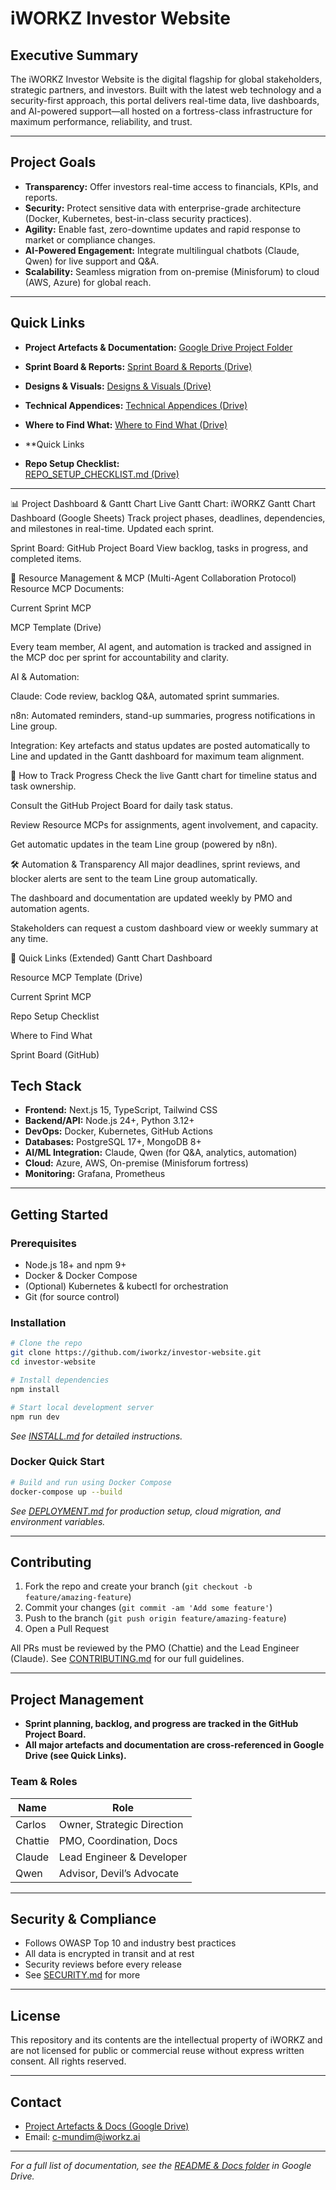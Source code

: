 # iWORKZ Investor Website

## Executive Summary

The iWORKZ Investor Website is the digital flagship for global stakeholders, strategic partners, and investors. Built with the latest web technology and a security-first approach, this portal delivers real-time data, live dashboards, and AI-powered support—all hosted on a fortress-class infrastructure for maximum performance, reliability, and trust.

---

## Project Goals

* **Transparency:** Offer investors real-time access to financials, KPIs, and reports.
* **Security:** Protect sensitive data with enterprise-grade architecture (Docker, Kubernetes, best-in-class security practices).
* **Agility:** Enable fast, zero-downtime updates and rapid response to market or compliance changes.
* **AI-Powered Engagement:** Integrate multilingual chatbots (Claude, Qwen) for live support and Q\&A.
* **Scalability:** Seamless migration from on-premise (Minisforum) to cloud (AWS, Azure) for global reach.

---

## Quick Links

* **Project Artefacts & Documentation:**
  [Google Drive Project Folder](https://drive.google.com/drive/folders/1rtNSzTJ9R56a58Fj_4Fs7d2b7bYCzZEe?usp=sharing)

* **Sprint Board & Reports:**
  [Sprint Board & Reports (Drive)](https://drive.google.com/drive/folders/1b15BuEti2rk3ejv8NDPXPpfsvm2SV3ON?usp=drive_link)

* **Designs & Visuals:**
  [Designs & Visuals (Drive)](https://drive.google.com/drive/folders/18K9bVxQ-oRioh0KPr8bBdobfQdaIpbz6?usp=drive_link)

* **Technical Appendices:**
  [Technical Appendices (Drive)](https://drive.google.com/drive/folders/1rU2HLeUjSw-B5_-xK5R1MLkaognfzUsA?usp=drive_link)

* **Where to Find What:**
  [Where to Find What (Drive)](ADD_LINK_ONCE_FILE_IS_UPLOADED)

* **Quick Links

- **Repo Setup Checklist:**  
  [REPO_SETUP_CHECKLIST.md (Drive)](https://drive.google.com/drive/folders/1pd-YOaByjXqnrvtLSlUQncioJSXUAqqH?usp=drive_link)

---

📊 Project Dashboard & Gantt Chart
Live Gantt Chart:
iWORKZ Gantt Chart Dashboard (Google Sheets)
Track project phases, deadlines, dependencies, and milestones in real-time. Updated each sprint.

Sprint Board:
GitHub Project Board
View backlog, tasks in progress, and completed items.

🤖 Resource Management & MCP (Multi-Agent Collaboration Protocol)
Resource MCP Documents:

Current Sprint MCP

MCP Template (Drive)

Every team member, AI agent, and automation is tracked and assigned in the MCP doc per sprint for accountability and clarity.

AI & Automation:

Claude: Code review, backlog Q&A, automated sprint summaries.

n8n: Automated reminders, stand-up summaries, progress notifications in Line group.

Integration: Key artefacts and status updates are posted automatically to Line and updated in the Gantt dashboard for maximum team alignment.

🚦 How to Track Progress
Check the live Gantt chart for timeline status and task ownership.

Consult the GitHub Project Board for daily task status.

Review Resource MCPs for assignments, agent involvement, and capacity.

Get automatic updates in the team Line group (powered by n8n).

🛠️ Automation & Transparency
All major deadlines, sprint reviews, and blocker alerts are sent to the team Line group automatically.

The dashboard and documentation are updated weekly by PMO and automation agents.

Stakeholders can request a custom dashboard view or weekly summary at any time.

📄 Quick Links (Extended)
Gantt Chart Dashboard

Resource MCP Template (Drive)

Current Sprint MCP

Repo Setup Checklist

Where to Find What

Sprint Board (GitHub)

## Tech Stack

* **Frontend:** Next.js 15, TypeScript, Tailwind CSS
* **Backend/API:** Node.js 24+, Python 3.12+
* **DevOps:** Docker, Kubernetes, GitHub Actions
* **Databases:** PostgreSQL 17+, MongoDB 8+
* **AI/ML Integration:** Claude, Qwen (for Q\&A, analytics, automation)
* **Cloud:** Azure, AWS, On-premise (Minisforum fortress)
* **Monitoring:** Grafana, Prometheus

---

## Getting Started

### Prerequisites

* Node.js 18+ and npm 9+
* Docker & Docker Compose
* (Optional) Kubernetes & kubectl for orchestration
* Git (for source control)

### Installation

```bash
# Clone the repo
git clone https://github.com/iworkz/investor-website.git
cd investor-website

# Install dependencies
npm install

# Start local development server
npm run dev
```

*See [INSTALL.md](INSTALL.md) for detailed instructions.*

### Docker Quick Start

```bash
# Build and run using Docker Compose
docker-compose up --build
```

*See [DEPLOYMENT.md](DEPLOYMENT.md) for production setup, cloud migration, and environment variables.*

---

## Contributing

1. Fork the repo and create your branch (`git checkout -b feature/amazing-feature`)
2. Commit your changes (`git commit -am 'Add some feature'`)
3. Push to the branch (`git push origin feature/amazing-feature`)
4. Open a Pull Request

All PRs must be reviewed by the PMO (Chattie) and the Lead Engineer (Claude). See [CONTRIBUTING.md](CONTRIBUTING.md) for our full guidelines.

---

## Project Management

* **Sprint planning, backlog, and progress are tracked in the GitHub Project Board.**
* **All major artefacts and documentation are cross-referenced in Google Drive (see Quick Links).**

### Team & Roles

| Name    | Role                       |
| ------- | -------------------------- |
| Carlos  | Owner, Strategic Direction |
| Chattie | PMO, Coordination, Docs    |
| Claude  | Lead Engineer & Developer  |
| Qwen    | Advisor, Devil’s Advocate  |

---

## Security & Compliance

* Follows OWASP Top 10 and industry best practices
* All data is encrypted in transit and at rest
* Security reviews before every release
* See [SECURITY.md](SECURITY.md) for more

---

## License

This repository and its contents are the intellectual property of iWORKZ and are not licensed for public or commercial reuse without express written consent.
All rights reserved.

---

## Contact

* [Project Artefacts & Docs (Google Drive)](https://drive.google.com/drive/folders/1rtNSzTJ9R56a58Fj_4Fs7d2b7bYCzZEe?usp=sharing)
* Email: [c-mundim@iworkz.ai](mailto:c-mundim@iworkz.ai)

---

*For a full list of documentation, see the [README & Docs folder](https://drive.google.com/drive/folders/1pd-YOaByjXqnrvtLSlUQncioJSXUAqqH?usp=drive_link) in Google Drive.*
